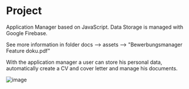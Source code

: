 # Project

Application Manager based on JavaScript. Data Storage is managed with Google Firebase. 

See more information in folder docs --> assets --> "Bewerbungsmanager Feature doku.pdf"

With the application manager a user can store his personal data, automatically create a CV and cover letter and manage his documents.

![image](https://user-images.githubusercontent.com/46745783/225271008-560d0057-9a10-479f-aa18-5b59b9e7aa92.png)

